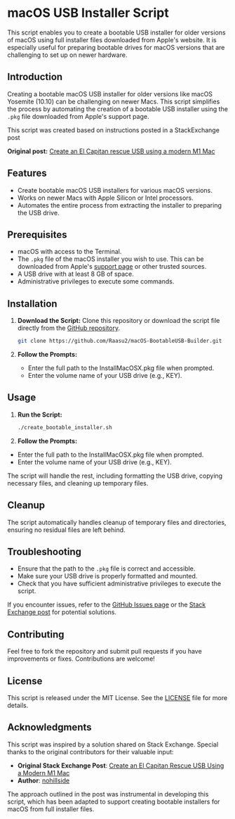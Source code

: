 # macOS USB Installer Script

This script enables you to create a bootable USB installer for older versions of macOS using full installer files downloaded from Apple's website. It is especially useful for preparing bootable drives for macOS versions that are challenging to set up on newer hardware.

## Introduction

Creating a bootable macOS USB installer for older versions like macOS Yosemite (10.10) can be challenging on newer Macs. This script simplifies the process by automating the creation of a bootable USB installer using the `.pkg` file downloaded from Apple's support page.

This script was created based on instructions posted in a StackExchange post


**Original post:** [Create an El Capitan rescue USB using a modern M1 Mac](https://apple.stackexchange.com/questions/418100/create-an-el-capitan-rescue-usb-using-a-modern-m1-mac)

## Features

- Create bootable macOS USB installers for various macOS versions.
- Works on newer Macs with Apple Silicon or Intel processors.
- Automates the entire process from extracting the installer to preparing the USB drive.

## Prerequisites

- macOS with access to the Terminal.
- The `.pkg` file of the macOS installer you wish to use. This can be downloaded from Apple's [support page](https://support.apple.com/en-gb/102662) or other trusted sources.
- A USB drive with at least 8 GB of space.
- Administrative privileges to execute some commands.

## Installation

1. **Download the Script:**
   Clone this repository or download the script file directly from the [GitHub repository](https://github.com/Raasu2/macOS-BootableUSB-Builder).

   ```bash
   git clone https://github.com/Raasu2/macOS-BootableUSB-Builder.git
2. **Follow the Prompts:**
   - Enter the full path to the InstallMacOSX.pkg file when prompted.
   - Enter the volume name of your USB drive (e.g., KEY).
   
## Usage

1. **Run the Script:**

   ```bash
   ./create_bootable_installer.sh

2. **Follow the Prompts:**
  - Enter the full path to the InstallMacOSX.pkg file when prompted.
  - Enter the volume name of your USB drive (e.g., KEY).

The script will handle the rest, including formatting the USB drive, copying necessary files, and cleaning up temporary files.

## Cleanup

The script automatically handles cleanup of temporary files and directories, ensuring no residual files are left behind.

## Troubleshooting

- Ensure that the path to the `.pkg` file is correct and accessible.
- Make sure your USB drive is properly formatted and mounted.
- Check that you have sufficient administrative privileges to execute the script.

If you encounter issues, refer to the [GitHub Issues page](https://github.com/Raasu2/macOS-BootableUSB-Builder/issues) or the [Stack Exchange post](https://apple.stackexchange.com/questions/418100/create-an-el-capitan-rescue-usb-using-a-modern-m1-mac) for potential solutions.

## Contributing

Feel free to fork the repository and submit pull requests if you have improvements or fixes. Contributions are welcome!

## License

This script is released under the MIT License. See the [LICENSE](LICENSE) file for more details.

## Acknowledgments

This script was inspired by a solution shared on Stack Exchange. Special thanks to the original contributors for their valuable input:

- **Original Stack Exchange Post**: [Create an El Capitan Rescue USB Using a Modern M1 Mac](https://apple.stackexchange.com/questions/418100/create-an-el-capitan-rescue-usb-using-a-modern-m1-mac)
- **Author**: [nohillside](https://apple.stackexchange.com/users/415185)

The approach outlined in the post was instrumental in developing this script, which has been adapted to support creating bootable installers for macOS from full installer files.

